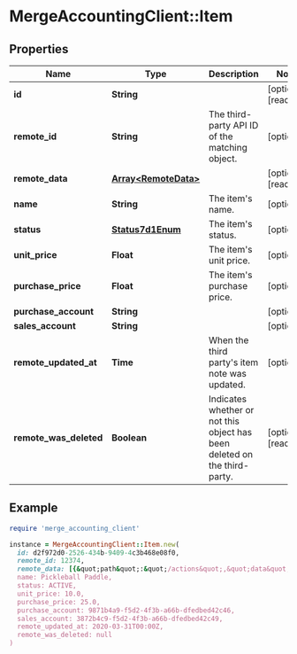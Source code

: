 # MergeAccountingClient::Item

## Properties

| Name | Type | Description | Notes |
| ---- | ---- | ----------- | ----- |
| **id** | **String** |  | [optional][readonly] |
| **remote_id** | **String** | The third-party API ID of the matching object. | [optional] |
| **remote_data** | [**Array&lt;RemoteData&gt;**](RemoteData.md) |  | [optional][readonly] |
| **name** | **String** | The item&#39;s name. | [optional] |
| **status** | [**Status7d1Enum**](Status7d1Enum.md) | The item&#39;s status. | [optional] |
| **unit_price** | **Float** | The item&#39;s unit price. | [optional] |
| **purchase_price** | **Float** | The item&#39;s purchase price. | [optional] |
| **purchase_account** | **String** |  | [optional] |
| **sales_account** | **String** |  | [optional] |
| **remote_updated_at** | **Time** | When the third party&#39;s item note was updated. | [optional] |
| **remote_was_deleted** | **Boolean** | Indicates whether or not this object has been deleted on the third-party. | [optional][readonly] |

## Example

```ruby
require 'merge_accounting_client'

instance = MergeAccountingClient::Item.new(
  id: d2f972d0-2526-434b-9409-4c3b468e08f0,
  remote_id: 12374,
  remote_data: [{&quot;path&quot;:&quot;/actions&quot;,&quot;data&quot;:[&quot;Varies by platform&quot;]}],
  name: Pickleball Paddle,
  status: ACTIVE,
  unit_price: 10.0,
  purchase_price: 25.0,
  purchase_account: 9871b4a9-f5d2-4f3b-a66b-dfedbed42c46,
  sales_account: 3872b4c9-f5d2-4f3b-a66b-dfedbed42c49,
  remote_updated_at: 2020-03-31T00:00Z,
  remote_was_deleted: null
)
```

